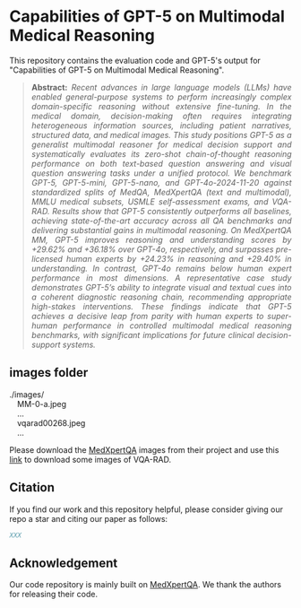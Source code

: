 # Capabilities of GPT-5 on Multimodal Medical Reasoning


This repository contains the evaluation code and GPT-5's output for "Capabilities of GPT-5 on Multimodal Medical Reasoning".


> **<p align="justify"> Abstract:** *Recent advances in large language models (LLMs) have enabled general-purpose systems to perform increasingly complex domain-specific reasoning without extensive fine-tuning. In the medical domain, decision-making often requires integrating heterogeneous information sources, including patient narratives, structured data, and medical images. This study positions GPT-5 as a generalist multimodal reasoner for medical decision support and systematically evaluates its zero-shot chain-of-thought reasoning performance on both text-based question answering and visual question answering tasks under a unified protocol. We benchmark GPT-5, GPT-5-mini, GPT-5-nano, and GPT-4o-2024-11-20 against standardized splits of MedQA, MedXpertQA (text and multimodal), MMLU medical subsets, USMLE self-assessment exams, and VQA-RAD. Results show that GPT-5 consistently outperforms all baselines, achieving state-of-the-art accuracy across all QA benchmarks and delivering substantial gains in multimodal reasoning. On MedXpertQA MM, GPT-5 improves reasoning and understanding scores by +29.62% and +36.18% over GPT-4o, respectively, and surpasses pre-licensed human experts by +24.23% in reasoning and +29.40% in understanding. In contrast, GPT-4o remains below human expert performance in most dimensions. A representative case study demonstrates GPT-5’s ability to integrate visual and textual cues into a coherent diagnostic reasoning chain, recommending appropriate high-stakes interventions. These findings indicate that GPT-5 achieves a decisive leap from parity with human experts to super-human performance in controlled multimodal medical reasoning benchmarks, with significant implications for future clinical decision-support systems.* </p>

## images folder
./images/  
    &emsp;MM-0-a.jpeg  
    &emsp;...  
    &emsp;vqarad00268.jpeg  
    &emsp;...  

Please download the [MedXpertQA](https://github.com/TsinghuaC3I/MedXpertQA) images from their project and use this [link](https://drive.google.com/file/d/1T6R5BPoAlhqeYyWPfLhDrb7qcN3GTcXT/view?usp=sharing) to download some images of VQA-RAD.

## Citation

If you find our work and this repository helpful, please consider giving our repo a star and citing our paper as follows:

```bibtex
XXX
```

## Acknowledgement
Our code repository is mainly built on [MedXpertQA](https://github.com/TsinghuaC3I/MedXpertQA). We thank the authors for releasing their code. 
